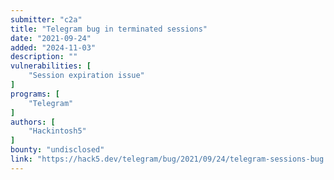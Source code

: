 ```yaml
---
submitter: "c2a"
title: "Telegram bug in terminated sessions"
date: "2021-09-24"
added: "2024-11-03"
description: ""
vulnerabilities: [
    "Session expiration issue"
]
programs: [
    "Telegram"
]
authors: [
    "Hackintosh5"
]
bounty: "undisclosed"
link: "https://hack5.dev/telegram/bug/2021/09/24/telegram-sessions-bug.html"
---
```




